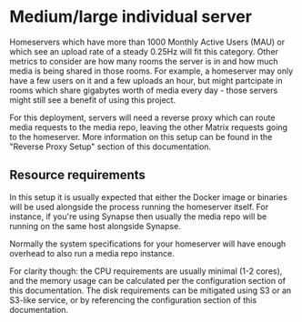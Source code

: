 # Medium/large individual server

Homeservers which have more than 1000 Monthly Active Users (MAU) or which see an upload rate of
a steady 0.25Hz will fit this category. Other metrics to consider are how many rooms the server
is in and how much media is being shared in those rooms. For example, a homeserver may only have
a few users on it and a few uploads an hour, but might partcipate in rooms which share gigabytes
worth of media every day - those servers might still see a benefit of using this project.

For this deployment, servers will need a reverse proxy which can route media requests to the
media repo, leaving the other Matrix requests going to the homeserver. More information on this
setup can be found in the "Reverse Proxy Setup" section of this documentation.

## Resource requirements

In this setup it is usually expected that either the Docker image or binaries will be used
alongside the process running the homeserver itself. For instance, if you're using Synapse
then usually the media repo will be running on the same host alongside Synapse.

Normally the system specifications for your homeserver will have enough overhead to also run
a media repo instance.

For clarity though: the CPU requirements are usually minimal (1-2 cores), and the memory usage
can be calculated per the configuration section of this documentation. The disk requirements
can be mitigated using S3 or an S3-like service, or by referencing the configuration section of
this documentation.
